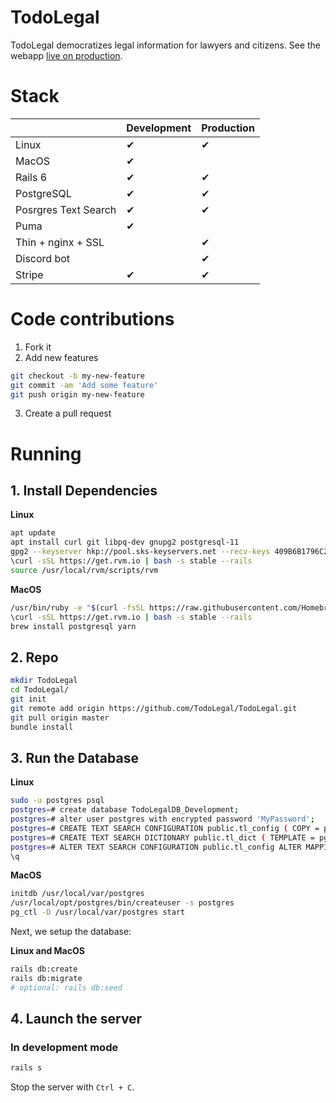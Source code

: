 # TodoLegal

TodoLegal democratizes legal information for lawyers and citizens. See the webapp [live on production](https://todolegal.app/).

# Stack

|  | Development | Production |
|----------|------------ |------------ |
| Linux | ✔ | ✔ |
| MacOS | ✔ |   |
| Rails 6 | ✔ | ✔ |
| PostgreSQL | ✔ | ✔ |
| Posrgres Text Search | ✔ | ✔ |
| Puma | ✔ |   |
| Thin + nginx + SSL |   | ✔ |
| Discord bot |   | ✔ |
| Stripe | ✔ | ✔ |

# Code contributions

1. Fork it
2. Add new features
```bash
git checkout -b my-new-feature
git commit -am 'Add some feature'
git push origin my-new-feature
```
3. Create a pull request


# Running

## 1. Install Dependencies

**Linux**
```bash
apt update
apt install curl git libpq-dev gnupg2 postgresql-11
gpg2 --keyserver hkp://pool.sks-keyservers.net --recv-keys 409B6B1796C275462A1703113804BB82D39DC0E3 7D2BAF1CF37B13E2069D6956105BD0E739499BDB
\curl -sSL https://get.rvm.io | bash -s stable --rails
source /usr/local/rvm/scripts/rvm
```

**MacOS**
```bash
/usr/bin/ruby -e "$(curl -fsSL https://raw.githubusercontent.com/Homebrew/install/master/install)"
\curl -sSL https://get.rvm.io | bash -s stable --rails
brew install postgresql yarn
```

## 2. Repo

```bash
mkdir TodoLegal
cd TodoLegal/
git init
git remote add origin https://github.com/TodoLegal/TodoLegal.git
git pull origin master
bundle install
```

## 3. Run the Database

**Linux**
```bash
sudo -u postgres psql
postgres=# create database TodoLegalDB_Development;
postgres=# alter user postgres with encrypted password 'MyPassword';
postgres=# CREATE TEXT SEARCH CONFIGURATION public.tl_config ( COPY = pg_catalog.spanish );
postgres=# CREATE TEXT SEARCH DICTIONARY public.tl_dict ( TEMPLATE = pg_catalog.simple, STOPWORDS = russian);
postgres=# ALTER TEXT SEARCH CONFIGURATION public.tl_config ALTER MAPPING FOR asciiword, asciihword, hword_asciipart, hword, hword_part, word WITH tl_dict;
\q
```

**MacOS**
```bash
initdb /usr/local/var/postgres
/usr/local/opt/postgres/bin/createuser -s postgres
pg_ctl -D /usr/local/var/postgres start
```

Next, we setup the database:

**Linux and MacOS**
```bash
rails db:create
rails db:migrate
# optional: rails db:seed
```


## 4. Launch the server

### In development mode

```bash
rails s
```

Stop the server with `Ctrl + C`.
